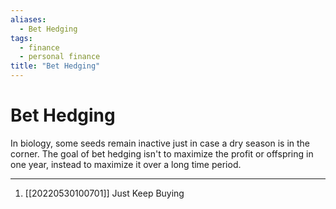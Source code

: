 ```yaml
---
aliases:
  - Bet Hedging
tags:
  - finance
  - personal finance
title: "Bet Hedging"
---
```


# Bet Hedging

In biology, some seeds remain inactive just in case a dry season is in the corner. The goal of bet hedging isn't to maximize the profit or offspring in one year, instead to maximize it over a long time period.

***
1. [[20220530100701]] Just Keep Buying